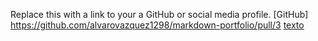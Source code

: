 Replace this with a link to your a GitHub or social media profile.
[GitHub] https://github.com/alvarovazquez1298/markdown-portfolio/pull/3
[texto](https://example.com)
